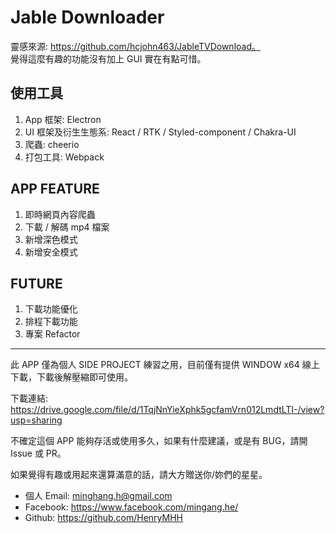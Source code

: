 # Jable Downloader

靈感來源: https://github.com/hcjohn463/JableTVDownload。 <br>
覺得這麼有趣的功能沒有加上 GUI 實在有點可惜。

## 使用工具

1. App 框架: Electron
2. UI 框架及衍生生態系: React / RTK / Styled-component / Chakra-UI
3. 爬蟲: cheerio
4. 打包工具: Webpack

## APP FEATURE

1. 即時網頁內容爬蟲
2. 下載 / 解碼 mp4 檔案
3. 新增深色模式
4. 新增安全模式

## FUTURE

1. 下載功能優化
2. 排程下載功能
3. 專案 Refactor

---

此 APP 僅為個人 SIDE PROJECT 練習之用，目前僅有提供 WINDOW x64 線上下載，下載後解壓縮即可使用。

下載連結: https://drive.google.com/file/d/1TqjNnYieXphk5gcfamVrn012LmdtLTI-/view?usp=sharing

不確定這個 APP 能夠存活或使用多久，如果有什麼建議，或是有 BUG，請開 Issue 或 PR。

如果覺得有趣或用起來還算滿意的話，請大方贈送你/妳們的星星。

- 個人 Email: minghang.h@gmail.com
- Facebook: https://www.facebook.com/mingang.he/
- Github: https://github.com/HenryMHH
